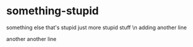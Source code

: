 # something-stupid

something else that's stupid
just more stupid stuff \n adding another line

another another line
